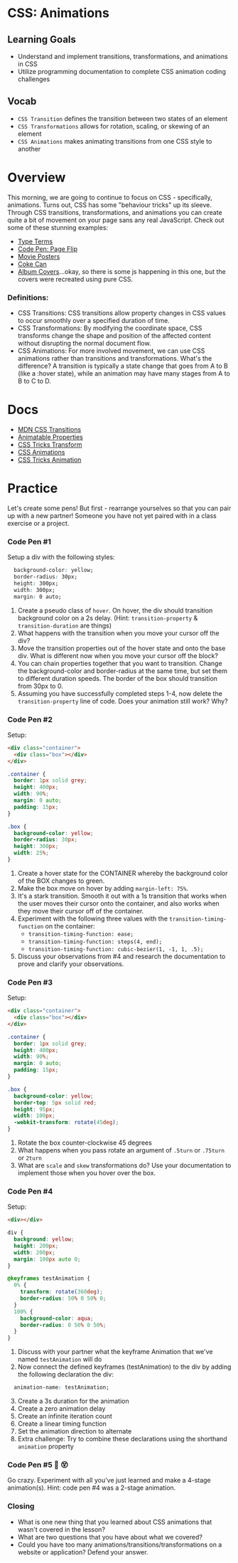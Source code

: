# CSS: Animations

<!-- To Do list/Items: -->

<!-- - Have examples ready to show (Overview section) -->

## Learning Goals

- Understand and implement transitions, transformations, and animations in CSS
- Utilize programming documentation to complete CSS animation coding challenges

## Vocab
- `CSS Transition` defines the transition between two states of an element
- `CSS Transformations` allows for rotation, scaling, or skewing of an element
- `CSS Animations` makes animating transitions from one CSS style to another

# Overview 

This morning, we are going to continue to focus on CSS - specifically, animations. Turns out, CSS has some "behaviour tricks" up its sleeve. Through CSS transitions, transformations, and animations you can create quite a bit of movement on your page sans any real JavaScript. Check out some of these stunning examples:

* [Type Terms](https://www.supremo.tv/typeterms/)
* [Code Pen: Page Flip](http://codepen.io/fbrz/pen/whxbF?editors=1100#0)
* [Movie Posters](http://demo.marcofolio.net/3d_animation_css3/)
* [Coke Can](http://www.romancortes.com/ficheros/css-coke.html)
* [Album Covers](http://www.bluedashed.com/covers/)...okay, so there is some js happening in this one, but the covers were recreated using pure CSS.

### Definitions:

* CSS Transitions: CSS transitions allow property changes in CSS values to occur smoothly over a specified duration of time.
* CSS Transformations: By modifying the coordinate space, CSS transforms change the shape and position of the affected content without disrupting the normal document flow.
* CSS Animations: For more involved movement, we can use CSS animations rather than transitions and transformations. What's the difference? A transition is typically a state change that goes from A to B (like a :hover state), while an animation may have many stages from A to B to C to D.

# Docs

* [MDN CSS Transitions](https://developer.mozilla.org/en-US/docs/Web/CSS/CSS_Transitions/Using_CSS_transitions)  
* [Animatable Properties](https://developer.mozilla.org/en-US/docs/Web/CSS/CSS_animated_properties)
* [CSS Tricks Transform](https://css-tricks.com/almanac/properties/t/transform/)
* [CSS Animations](https://developer.mozilla.org/en-US/docs/Web/CSS/CSS_Animations/Using_CSS_animations)
* [CSS Tricks Animation](https://css-tricks.com/almanac/properties/a/animation/)

# Practice

Let's create some pens!
But first - rearrange yourselves so that you can pair up with a new partner! Someone you have not yet paired with in a class exercise or a project.

### Code Pen #1

Setup a div with the following styles:

```css
  background-color: yellow;
  border-radius: 30px;
  height: 300px;
  width: 300px;
  margin: 0 auto;
```

1. Create a pseudo class of `hover`. On hover, the div should transition background color on a 2s delay. (Hint: `transition-property` & `transition-duration` are things)
2. What happens with the transition when you move your cursor off the div?
3. Move the transition properties out of the hover state and onto the base div. What is different now when you move your cursor off the block?
4. You can chain properties together that you want to transition. Change the background-color and border-radius at the same time, but set them to different duration speeds. The border of the box should transition from 30px to 0.
5. Assuming you have successfully completed steps 1-4, now delete the `transition-property` line of code. Does your animation still work? Why?

### Code Pen #2

Setup:

```html
<div class="container">
  <div class="box"></div>
</div>
```

```css
.container {
  border: 1px solid grey;
  height: 400px;
  width: 90%;
  margin: 0 auto;
  padding: 15px;
}

.box {
  background-color: yellow;
  border-radius: 30px;
  height: 300px;
  width: 25%;
}
```
1. Create a hover state for the CONTAINER whereby the background color of the BOX changes to green.
2. Make the box move on hover by adding `margin-left: 75%`.
3. It's a stark transition. Smooth it out with a 1s transition that works when the user moves their cursor onto the container, and also works when they move their cursor off of the container.
4. Experiment with the following three values with the
   `transition-timing-function` on the container:
   * `transition-timing-function: ease;`
   * `transition-timing-function: steps(4, end);`
   * `transition-timing-function: cubic-bezier(1, -1, 1, .5);`
5. Discuss your observations from #4 and research the documentation to prove and clarify your observations.

### Code Pen #3
Setup:

```html
<div class="container">
  <div class="box"></div>
</div>
```

```css
.container {
  border: 1px solid grey;
  height: 400px;
  width: 90%;
  margin: 0 auto;
  padding: 15px;
}

.box {
  background-color: yellow;
  border-top: 5px solid red;
  height: 95px;
  width: 100px;
  -webkit-transform: rotate(45deg);
}
```

1. Rotate the box counter-clockwise 45 degrees
2. What happens when you pass rotate an argument of `.5turn` or `.75turn` or `2turn`
3. What are `scale` and `skew` transformations do? Use your documentation to implement those when you hover over the box.

### Code Pen #4

Setup:

```html
<div></div>
```

```css
div {
  background: yellow;
  height: 200px;
  width: 200px;
  margin: 100px auto 0;
}

@keyframes testAnimation {
  0% {
    transform: rotate(360deg);
    border-radius: 50% 0 50% 0;
  }
  100% {
    background-color: aqua;
    border-radius: 0 50% 0 50%;
  }
}
```

1. Discuss with your partner what the keyframe Animation that we've named `testAnimation` will do
2. Now connect the defined keyframes (testAnimation) to the div by adding the following declaration the div:
```css
  animation-name: testAnimation;

```
3. Create a 3s duration for the animation
4. Create a zero animation delay
5. Create an infinite iteration count
6. Create a linear timing function 
7. Set the animation direction to alternate
8. Extra challenge: Try to combine these declarations using the shorthand `animation` property

### Code Pen #5 :facepunch: :dizzy_face:
Go crazy. Experiment with all you've just learned and make a 4-stage animation(s). Hint: code pen #4 was a 2-stage animation. 

### Closing

- What is one new thing that you learned about CSS animations that wasn't covered in the lesson?
- What are two questions that you have about what we covered?
- Could you have too many animations/transitions/transformations on a website or application? Defend your answer.

